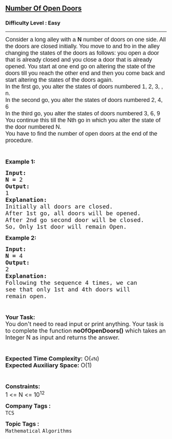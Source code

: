 <h2><a href="https://practice.geeksforgeeks.org/problems/number-of-open-doors1552/1?page=1&company=TCS&sortBy=submissions">Number Of Open Doors</a></h2><h3>Difficulty Level : Easy</h3><hr><div class="problems_problem_content__Xm_eO"><p><span style="font-size:18px"><span style="font-family:arial,helvetica,sans-serif">Consider a long alley with a <strong>N</strong> number of doors on one side. All the doors are closed initially. You move to and fro in the alley changing the states of the doors as follows: you open a door that is already closed and you close a door that is already opened. You start at one end go on altering the state of the doors till you reach the other end and then you come back and start altering the states of the doors again.</span><br>
<span style="font-family:arial,helvetica,sans-serif">In the first go, you alter the states of doors numbered 1, 2, 3,  , n.</span><br>
<span style="font-family:arial,helvetica,sans-serif">In the second go, you alter the states of doors numbered 2, 4, 6</span><br>
<span style="font-family:arial,helvetica,sans-serif">In the third go, you alter the states of doors numbered 3, 6, 9 </span><br>
<span style="font-family:arial,helvetica,sans-serif">You continue this till the Nth go in which you alter the state of the door numbered N.</span><br>
<span style="font-family:arial,helvetica,sans-serif">You have to find the number of open doors at the end of the procedure.</span></span></p>

<p>&nbsp;</p>

<p><span style="font-size:18px"><strong>Example 1:</strong></span></p>

<pre><span style="font-size:18px"><strong>Input:
N =</strong> 2</span>
<span style="font-size:18px"><strong>Output:</strong></span>
<span style="font-size:18px">1</span>
<span style="font-size:18px"><strong>Explanation:</strong></span>
<span style="font-size:18px">Initially all doors are closed.
After 1st go, all doors will be opened.
After 2nd go second door will be closed.
So, Only 1st door will remain Open.</span></pre>

<p><span style="font-size:18px"><strong>Example 2:</strong></span></p>

<pre><span style="font-size:18px"><strong>Input:
N =</strong> 4</span>
<span style="font-size:18px"><strong>Output:</strong></span>
<span style="font-size:18px">2</span>
<span style="font-size:18px"><strong>Explanation:</strong></span>
<span style="font-size:18px">Following the sequence 4 times, we can
see that only 1st and 4th doors will
remain open.</span></pre>

<p>&nbsp;</p>

<p><span style="font-size:18px"><strong>Your Task:</strong><br>
You don't need to read input or print anything. Your task is to complete the function <strong>noOfOpenDoors()</strong> which takes an Integer N as input and returns the answer.</span></p>

<p>&nbsp;</p>

<p><span style="font-size:18px"><strong>Expected Time Complexity:</strong> O(</span>√N<span style="font-size:18px">)<br>
<strong>Expected Auxiliary Space:</strong> O(1)</span></p>

<p>&nbsp;</p>

<p><span style="font-size:18px"><strong>Constraints:</strong></span><br>
<span style="font-size:18px">1 &lt;= N &lt;= 10<sup>12</sup></span></p>
</div><p><span style=font-size:18px><strong>Company Tags : </strong><br><code>TCS</code>&nbsp;<br><p><span style=font-size:18px><strong>Topic Tags : </strong><br><code>Mathematical</code>&nbsp;<code>Algorithms</code>&nbsp;
